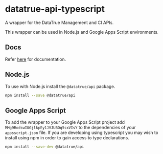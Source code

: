 # datatrue-api-typescript

A wrapper for the DataTrue Management and CI APIs.

This wrapper can be used in Node.js and Google Apps Script environments.

## Docs

Refer [here](https://datatrue-analytics.github.io/datatrue-api-typescript/) for documentation.

## Node.js

To use with Node.js install the `@datatrue/api` package.

```bash
npm install --save @datatrue/api
```

## Google Apps Script

To add the wrapper to your Google Apps Script project add `MMg9RodswIUGjlkpEy1JVJUBOq5sxVIsY` to the dependencies of your `appsscript.json` file. If you are developing using typescript you may wish to install using npm in order to gain access to type declarations.

```bash
npm install --save-dev @datatrue/api
```
